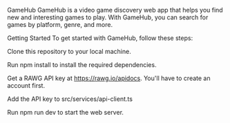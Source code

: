 GameHub
GameHub is a video game discovery web app that helps you find new and interesting games to play. With GameHub, you can search for games by platform, genre, and more.

Getting Started
To get started with GameHub, follow these steps:

Clone this repository to your local machine.

Run npm install to install the required dependencies.

Get a RAWG API key at https://rawg.io/apidocs. You'll have to create an account first.

Add the API key to src/services/api-client.ts

Run npm run dev to start the web server.
